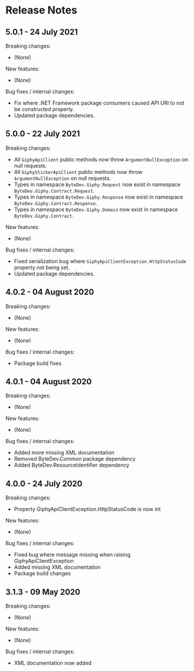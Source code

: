# Release Notes

## 5.0.1 - 24 July 2021

Breaking changes:
- (None)

New features:
- (None)

Bug fixes / internal changes:
- Fix where .NET Framework package consumers caused API URI to not be constructed properly.
- Updated package dependencies.

## 5.0.0 - 22 July 2021

Breaking changes:
- All `GiphyApiClient` public methods now throw `ArgumentNullException` on null requests.
- All `GiphyStickerApiClient` public methods now throw `ArgumentNullException` on null requests.
- Types in namespace `ByteDev.Giphy.Request` now exist in namespace `ByteDev.Giphy.Contract.Request`.
- Types in namespace `ByteDev.Giphy.Response` now exist in namespace `ByteDev.Giphy.Contract.Response`.
- Types in namespace `ByteDev.Giphy.Domain` now exist in namespace `ByteDev.Giphy.Contract`.

New features:
- (None)

Bug fixes / internal changes:
- Fixed serialization bug where `GiphyApiClientException.HttpStatusCode` property not being set.
- Updated package dependencies.

## 4.0.2 - 04 August 2020

Breaking changes:
- (None)

New features:
- (None)

Bug fixes / internal changes:
- Package build fixes

## 4.0.1 - 04 August 2020

Breaking changes:
- (None)

New features:
- (None)

Bug fixes / internal changes:
- Added more missing XML documentation
- Removed ByteDev.Common package dependency
- Added ByteDev.ResourceIdentifier dependency

## 4.0.0 - 24 July 2020

Breaking changes:
- Property GiphyApiClientException.HttpStatusCode is now int

New features:
- (None)

Bug fixes / internal changes:
- Fixed bug where message missing when raising GiphyApiClientException
- Added missing XML documentation
- Package build changes

## 3.1.3 - 09 May 2020

Breaking changes:
- (None)

New features:
- (None)

Bug fixes / internal changes:
- XML documentation now added
